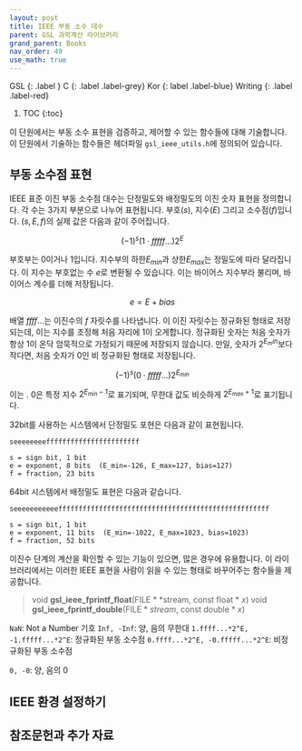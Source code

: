 ```yaml
---
layout: post
title: IEEE 부동 소수 대수
parent: GSL 과학계산 라이브러리
grand_parent: Books
nav_order: 49
use_math: true
---
```


GSL
{: .label }
C
{: .label .label-grey}
Kor
{: label .label-blue}
Writing
{: .label .label-red}

1. TOC
{:toc}

이 단원에서는 부동 소수 표현을 검증하고, 제어할 수 있는 함수들에 대해 기술합니다. 이 단원에서 기술하는 함수들은 헤더파일 `gsl_ieee_utils.h`에 정의되어 있습니다.

## 부동 소수점 표현

IEEE 표준 이진 부동 소수점 대수는 단정밀도와 배정밀도의 이진 숫자 표현을 정의합니다. 각 수는 $3$가지 부분으로 나누어 표현됩니다. 부호($s$), 지수($E$) 그리고 소수점($f$)입니다. $(s,E,f)$의 실제 값은 다음과 같이 주어집니다.

$$(-1)^s(1 \cdot fffff \dots) 2^E$$

부호부는 $0$이거나 $1$입니다. 지수부의 하한$E_{min}$과 상한$E_{max}$는 정밀도에 따라 달라집니다. 이 지수는 부호없는 수 $e$로 변환될 수 있습니다. 이는 바이어스 지수부라 불리며, 바이어스 계수를 더해 저장됩니다.

$$e = E + bias$$

배열 $ffff \dots$는 이진수의 $f$ 자릿수를 나타냅니다. 이 이진 자릿수는 정규화된 형태로 저장되는데, 이는 지수를 조정해 처음 자리에 $1$이 오게합니다. 정규화된 숫자는 처음 숫자가 항상 $1$이 온닥 암묵적으로 가정되기 때문에 저장되지 않습니다. 만일, 숫자가 $2^{E_min}$보다 작다면, 처음 숫자가 $0$인 비 정규화된 형태로 저장됩니다.

$$(-1)^s(0 \cdot fffff \dots) 2^{E_{min}}$$

이는 . $0$은 특정 지수 $2^{E_{min}-1}$로 표기되며, 무한대 값도 비슷하게 $2^{E_{max}+1}$로 표기됩니다.

$32$bit를 사용하는 시스템에서 단정밀도 포현은 다음과 같이 표현됩니다. 

```
seeeeeeeefffffffffffffffffffffff

s = sign bit, 1 bit
e = exponent, 8 bits  (E_min=-126, E_max=127, bias=127)
f = fraction, 23 bits
```

$64$bit 시스템에서 배정밀도 표현은 다음과 같습니다.

```
seeeeeeeeeeeffffffffffffffffffffffffffffffffffffffffffffffffffff

s = sign bit, 1 bit
e = exponent, 11 bits  (E_min=-1022, E_max=1023, bias=1023)
f = fraction, 52 bits
```

이진수 단계의 계산을 확인할 수 있는 기능이 있으면, 많은 경우에 유용합니다. 이 라이브러리에서는 이러한 IEEE 표현을 사람이 읽을 수 있는 형태로 바꾸어주는 함수들을 제공합니다.

> void **gsl_ieee_fprintf_float**(FILE * *stream, const float * *x*)
> void **gsl_ieee_fprintf_double**(FILE * *stream*, const double * *x*)


`NaN`: Not a Number 기호
`Inf, -Inf`: 양, 음의 무한대
`1.ffff...*2^E, -1.fffff...*2^E`: 정규화된 부동 소수점
`0.ffff...*2^E, -0.fffff...*2^E`: 비정규화된 부동 소수점

`0, -0`: 양, 음의 $0$


## IEEE 환경 설정하기

## 참조문헌과 추가 자료
